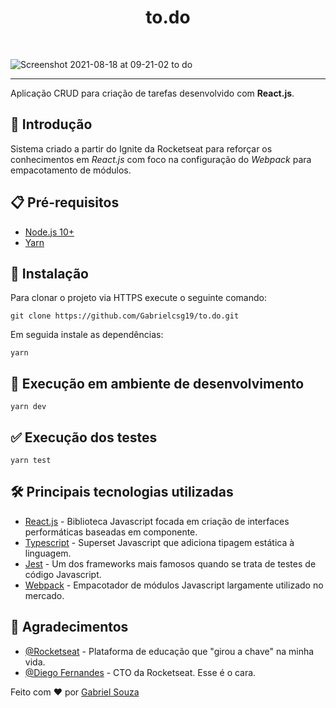 <h1 align="center">to.do</h1><br>

![Screenshot 2021-08-18 at 09-21-02 to do](https://user-images.githubusercontent.com/54643425/129897207-e5a35f9e-a3ea-482b-99bc-3d5c0331ec13.png)

---
Aplicação CRUD para criação de tarefas desenvolvido com __React.js__.

## 🚀 Introdução
Sistema criado a partir do Ignite da Rocketseat para reforçar os conhecimentos em *React.js* com foco na configuração do *Webpack* para empacotamento de módulos.

## :clipboard: Pré-requisitos

- [Node.js 10+](https://nodejs.org/en/download/)
- [Yarn](https://classic.yarnpkg.com/en/docs/install/#windows-stable)

## :wrench: Instalação

Para clonar o projeto via HTTPS execute o seguinte comando:
```
git clone https://github.com/Gabrielcsg19/to.do.git
```
Em seguida instale as dependências:
```
yarn
```

## 🔨 Execução em ambiente de desenvolvimento

```
yarn dev
```

## :white_check_mark: Execução dos testes
```
yarn test
```

## :hammer_and_wrench: Principais tecnologias utilizadas
- [React.js](https://reactjs.org/) - Biblioteca Javascript focada em criação de interfaces performáticas baseadas em componente.
- [Typescript](https://www.typescriptlang.org/) - Superset Javascript que adiciona tipagem estática à linguagem.
- [Jest](https://jestjs.io/pt-BR/) - Um dos frameworks mais famosos quando se trata de testes de código Javascript.
- [Webpack](https://webpack.js.org/) - Empacotador de módulos Javascript largamente utilizado no mercado.

## 🎉 Agradecimentos

- [@Rocketseat](https://github.com/Rocketseat) - Plataforma de educação que "girou a chave" na minha vida.
- [@Diego Fernandes](https://github.com/diego3g) - CTO da Rocketseat. Esse é o cara.

Feito com :heart: por [Gabriel Souza](https://github.com/Gabrielcsg19)
